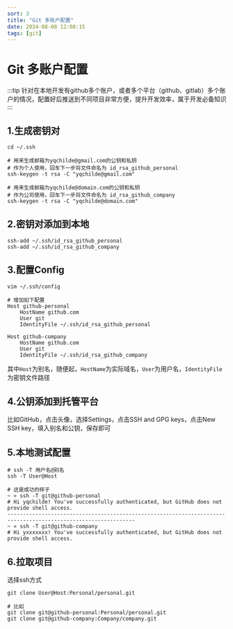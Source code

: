 ```yaml
---
sort: 3
title: "Git 多账户配置"
date: 2024-08-08 12:08:15
tags: [git]
---
```


# Git 多账户配置

:::tip
针对在本地开发有github多个账户，或者多个平台（github、gitlab）多个账户的情况，配置好后推送到不同项目非常方便，提升开发效率，属于开发必备知识
:::

## 1.生成密钥对

```shell
cd ~/.ssh

# 用来生成邮箱为yqchilde@gmail.com的公钥和私钥
# 作为个人使用，回车下一步将文件命名为 id_rsa_github_personal
ssh-keygen -t rsa -C "yqchilde@gmail.com"

# 用来生成邮箱为yqchilde@domain.com的公钥和私钥
# 作为公司使用，回车下一步将文件命名为 id_rsa_github_company
ssh-keygen -t rsa -C "yqchilde@domain.com"
```

## 2.密钥对添加到本地

```shell
ssh-add ~/.ssh/id_rsa_github_personal
ssh-add ~/.ssh/id_rsa_github_company
```

## 3.配置Config

```shell
vim ~/.ssh/config

# 增加如下配置
Host github-personal
    HostName github.com
    User git
    IdentityFile ~/.ssh/id_rsa_github_personal

Host github-company
    HostName github.com
    User git
    IdentityFile ~/.ssh/id_rsa_github_company
```

其中`Host`为别名，随便起，`HostName`为实际域名，`User`为用户名，`IdentityFile`为密钥文件路径

## 4.公钥添加到托管平台

比如GitHub，点击头像，选择Settings，点击SSH and GPG keys，点击New SSH key，填入别名和公钥，保存即可

## 5.本地测试配置

```shell
# ssh -T 用户名@别名
ssh -T User@Host

# 这是成功的样子
~ » ssh -T git@github-personal
# Hi yqchilde! You've successfully authenticated, but GitHub does not provide shell access.
---------------------------------------------------------------------------------------------------------------
~ » ssh -T git@github-company
# Hi yxxxxxxx! You've successfully authenticated, but GitHub does not provide shell access.
```

## 6.拉取项目

选择ssh方式

```shell
git clone User@Host:Personal/personal.git

# 比如
git clone git@github-personal:Personal/personal.git
git clone git@github-company:Company/company.git
```